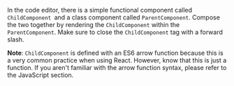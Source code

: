 In the code editor, there is a simple functional component called `ChildComponent `and a class component called `ParentComponent`. Compose the two together by rendering the `ChildComponent` within the `ParentComponent`. Make sure to close the `ChildComponent` tag with a forward slash.

**Note**: `ChildComponent` is defined with an ES6 arrow function because this is a very common practice when using React. However, know that this is just a function. If you aren't familiar with the arrow function syntax, please refer to the JavaScript section.